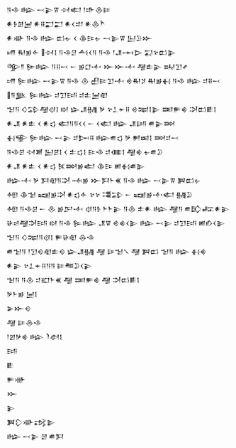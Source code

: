 <div class='block'>
<div class='line'>𒀀𒈾 𒈗 𒁁𒉌𒐊 𒀴𒅗 𒁹𒈥𒁲𒄿</div>
<div class='line'>𒀭𒊩𒌆𒅁 𒀭𒍝𒂷𒂷 𒀭𒌋𒄥 𒀭𒁲𒋻</div>
<div class='line'>𒀭𒀝 𒀀𒈾 𒈗 𒆗𒉡 𒌋 𒆠𒄿𒉡 𒁁𒉌𒐊 𒌨𒊒𒁍</div>
<div class='line'>𒋬 𒊑𒂊𒅆 𒀴𒋙 𒀀𒈾𒆪 𒋀𒌋𒀀 𒀀𒈾 𒁹𒂗𒆰𒆕 𒍑𒆳𒆗𒉌</div>
<div class='line'>𒄊𒈫 𒌉𒈗 𒀀𒍝𒁁 𒀸 𒂊𒆸𒋾 𒁍𒁍𒋾 𒆷𒉺𒉌 𒊻𒋛𒍦</div>
<div class='line'>𒋬 𒌉𒈗 𒁁𒉌𒐊 𒀀𒈾 𒊮 𒌷𒄿𒋛𒋾 𒄴𒊑𒋡 𒊑𒂊𒈬 𒀀𒈾 𒈗 𒄑𒍝𒁁</div>
<div class='line'>𒀀𒆥 𒌉𒈗 𒄑𒋛𒅀 𒄑𒉺𒅁𒊏</div>
<div class='line'>𒈠𒀀 𒄭𒁉𒆷𒋼𒋙 𒊭 𒇽𒂗𒉆 𒃻 𒆳𒁇𒄬𒍝 𒄴𒉈𒋙𒉌 𒌅𒊓𒄯 𒋫𒆗𒀾𒋙</div>
<div class='line'>𒀭𒂗 𒀭𒉺 𒌋 𒀭𒌓 𒅗𒀀𒀀𒌋𒌋 𒀸 𒌋𒅗 𒈗 𒂗𒅀 𒌑𒉌𒇷</div>
<div class='line'>𒈬𒊌 𒌉𒈗 𒁁𒉌 𒄑𒄖𒍝 𒈗𒌑𒌓 𒃻 𒂍𒀜𒋙 𒇷𒄑𒁁</div>
<div class='line'>𒀀𒈾𒆪 𒀴𒋢 𒌨𒆪𒋙 𒌋 𒉺𒌓𒋙 𒄿𒈾 𒄑𒈪𒋙 𒆷𒄯 𒉡𒌑𒊒</div>
<div class='line'>𒀭𒂗 𒀭𒉺 𒌋 𒀭𒌓 𒍮𒇷𒂊𒅗 𒆠𒄿 𒅖𒈬𒌑𒉌</div>
<div class='line'>𒈗𒋾 𒃻 𒁕𒊏𒀀𒋫 𒁄𒂊 𒁍𒁕𒈨𒌍 𒀀𒈾 𒈗 𒁁𒉌𒐊 𒀉𒆗𒉡</div>
<div class='line'>𒅇 𒆠𒈠 𒍢𒂊𒋫 𒀭𒌓𒅆 𒆳𒆳 𒃮𒁉 𒀸 𒍢𒂊𒋾𒅗 𒉆𒊒</div>
<div class='line'>𒅇 𒀀𒈾𒆪 𒀸 𒊮 𒂊𒂅𒋾 𒋼𒀀𒊩 𒈨𒈨𒉌 𒀀𒁲 𒉺𒀭 𒈗 𒆷𒀀 𒌑𒃼𒊐𒀭𒉌</div>
<div class='line'>𒄩𒁀𒆷𒋫𒅀 𒊭 𒀀𒈾 𒌉𒈗 𒂗𒐊 𒄴𒄯𒌋𒉌 𒈗 𒁁𒉌 𒄑𒋛𒅀 𒅖𒁓𒌋𒉌</div>
<div class='line'>𒈠𒀀 𒄭𒉈𒀀𒋼𒋙 𒊓𒄩𒊏 𒁲𒈾</div>
<div class='line'>𒌑𒈠𒀀 𒁹𒋛𒀪𒊏𒉺𒀪 𒇽𒂗𒉆 𒆷 𒄿𒈠𒃵 𒆷 𒀉𒆗 𒈠𒀀 𒈗 𒈬𒄯</div>
<div class='line'>𒀭𒉌 𒆳𒁇𒄬𒍝𒀀𒀀 𒄿𒍣𒊒𒌋𒉌</div>
<div class='line'>𒈠𒀀 𒀀𒊮 𒄑𒊬𒈨𒌍 𒆷 𒌅𒊓𒄯 𒆷 𒋫𒆗𒀾𒋙</div>
<div class='line'>𒃻𒈨𒂊 𒅁𒋙</div>
<div class='line'>𒅕𒁍𒀪</div>
<div class='line'>𒆷 𒄿𒁲𒈾</div>
<div class='line'>𒁹𒇻𒃻𒄯 𒈗 𒇺𒀠𒋙</div>
<div class='line'>𒅀</div>
<div class='line'>𒀾</div>
<div class='line'>𒊓𒀝</div>
<div class='line'>𒁍</div>
<div class='line'>𒉌</div>
<div class='line'>𒀉𒁷𒀝𒃶𒉌</div>
<div class='line'>𒈗 𒁁𒉌 𒇻 𒌑𒁕</div>
</div>